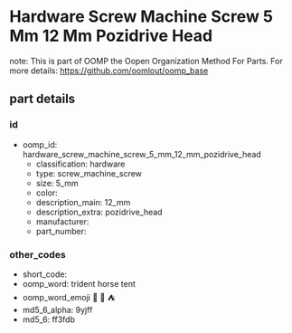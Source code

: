 # Hardware Screw Machine Screw 5 Mm 12 Mm Pozidrive Head  

note: This is part of OOMP the Oopen Organization Method For Parts. For more details: https://github.com/oomlout/oomp_base

##  part details





### id
* oomp_id: hardware_screw_machine_screw_5_mm_12_mm_pozidrive_head
  * classification: hardware
  * type: screw_machine_screw
  * size: 5_mm
  * color: 
  * description_main: 12_mm
  * description_extra: pozidrive_head
  * manufacturer: 
  * part_number: 

### other_codes
* short_code: 
* oomp_word: trident horse tent
* oomp_word_emoji :trident: :horse: :tent:
* md5_6_alpha: 9yjff
* md5_6: ff3fdb